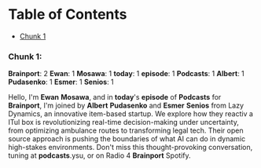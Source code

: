 # Table of Contents
- [Chunk 1](#chunk-1)

### Chunk 1:
****Brainport****: 2
****Ewan****: 1
****Mosawa****: 1
****today****: 1
****episode****: 1
****Podcasts****: 1
****Albert****: 1
****Pudasenko****: 1
****Esmer****: 1
****Senios****: 1

 Hello, I'm **Ewan** **Mosawa**, and in **today**'s **episode** of **Podcasts** for **Brainport**, I'm joined by **Albert** **Pudasenko** and **Esmer** **Senios** from Lazy Dynamics, an innovative item-based startup. We explore how they reactiv a ITul box is revolutionizing real-time decision-making under uncertainty, from optimizing ambulance routes to transforming legal tech. Their open source approach is pushing the boundaries of what AI can do in dynamic high-stakes environments. Don't miss this thought-provoking conversation, tuning at **podcasts**.ysu, or on Radio 4 **Brainport** Spotify.

